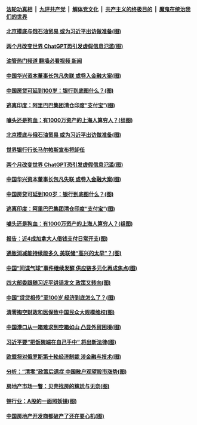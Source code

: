 ####  [法轮功真相](../../../../basic/blob/master/README.md?t=02180812) &nbsp;|&nbsp; [九评共产党](../../../../9ping.md/blob/master/README.md?t=02180812) &nbsp;|&nbsp; [解体党文化](../../../../jtdwh.md/blob/master/README.md?t=02180812)  &nbsp;|&nbsp; [共产主义的终极目的](../../../../gczydzjmd.md/blob/master/README.md?t=02180812) &nbsp;|&nbsp; [魔鬼在统治我们的世界](../../../../mgztzwmdsj.md/blob/master/README.md?t=02180812) 

#### [北京摸底与俄石油贸易 或为习近平出访做准备(图)](../pages/p5/1029206.md?t=02180812) 

#### [两个月改变世界 ChatGPT恐引发虚假信息氾滥(图)](../pages/p5/1029137.md?t=02180812) 

#### [油管热门频道 翻墙必看视频 新闻](http://129.146.143.75:81/youtube.html?02180812)

#### [中国华兴资本董事长包凡失联 或卷入金融大案(图)](../pages/p5/1029182.md?t=02180812) 

#### [中国房贷可延到100岁：银行到底图什么？(图)](../pages/p5/1029160.md?t=02180812) 

#### [逃离印度：阿里巴巴集团清仓印度“支付宝”(图)](../pages/p5/1029158.md?t=02180812) 

#### [噱头还是狗血：有1000万资产的上海人算穷人？(组图)](../pages/p5/1029153.md?t=02180812) 

#### [北京摸底与俄石油贸易 或为习近平出访做准备(图)](../pages/p5/1029206.md?t=02180812) 

#### [世界银行行长马尔帕斯宣布将卸任](../pages/p5/1029198.md?t=02180812) 

#### [两个月改变世界 ChatGPT恐引发虚假信息氾滥(图)](../pages/p5/1029137.md?t=02180812) 

#### [中国华兴资本董事长包凡失联 或卷入金融大案(图)](../pages/p5/1029182.md?t=02180812) 

#### [中国房贷可延到100岁：银行到底图什么？(图)](../pages/p5/1029160.md?t=02180812) 

#### [逃离印度：阿里巴巴集团清仓印度“支付宝”(图)](../pages/p5/1029158.md?t=02180812) 

#### [噱头还是狗血：有1000万资产的上海人算穷人？(组图)](../pages/p5/1029153.md?t=02180812) 

#### [报告：近4成加拿大人借钱支付日常开支(图)](../pages/p5/1029147.md?t=02180812) 

#### [通胀消减能持续能多久 美联储“高兴的太早”？(图)](../pages/p5/1029133.md?t=02180812) 

#### [中国“间谍气球”事件继续发酵 供应链多元化再成焦点(图)](../pages/p5/1029131.md?t=02180812) 

#### [四大部委跟随习近平讲话发文 政策又转向(图)](../pages/p5/1029123.md?t=02180812) 

#### [中国“贷贷相传”至100岁 经济到底怎么了？(图)](../pages/p5/1029116.md?t=02180812) 

#### [清零掏空财政和医保致中国民众大规模维权(图)](../pages/p5/1029106.md?t=02180812) 

#### [中国港口从一箱难求到空箱如山 凸显外贸困境(图)](../pages/p5/1029045.md?t=02180812) 

#### [习近平要“把饭碗端在自己手中” 将出新法律(图)](../pages/p5/1029051.md?t=02180812) 

#### [欧盟将对俄罗斯第十轮经济制裁 涉金融与技术(图)](../pages/p5/1029041.md?t=02180812) 

#### [分析：“清零”政策后遗症 中国散户观望股市涨势(图)](../pages/p5/1029020.md?t=02180812) 

#### [房地产市场一瞥：贝壳找房的尴尬与无奈(图)](../pages/p5/1028999.md?t=02180812) 

#### [锂行业：A股的一面照妖镜(图)](../pages/p5/1028997.md?t=02180812) 

#### [中国房地产开发商都破产了还在耍心机(图)](../pages/p5/1028992.md?t=02180812) 

<img src='http://gfw-breaker.win/goodnews/indexes/p5.md' width='0px' height='0px'/>
